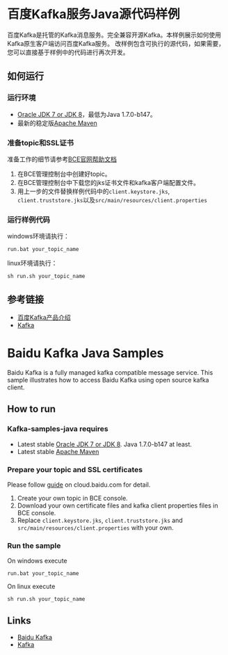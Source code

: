# 百度Kafka服务Java源代码样例

百度Kafka是托管的Kafka消息服务。完全兼容开源Kafka。本样例展示如何使用Kafka原生客户端访问百度Kafka服务。
改样例包含可执行的源代码，如果需要，您可以直接基于样例中的代码进行再次开发。

## 如何运行

### 运行环境

- [Oracle JDK 7 or JDK 8](http://www.oracle.com/technetwork/java/)，最低为Java 1.7.0-b147。
- 最新的稳定版[Apache Maven](http://maven.apache.org/)

### 准备topic和SSL证书

准备工作的细节请参考[BCE官网帮助文档](https://cloud.baidu.com/doc/Kafka/QuickGuide.html)

1. 在BCE管理控制台中创建好topic。
2. 在BCE管理控制台中下载您的jks证书文件和kafka客户端配置文件。
3. 用上一步的文件替换样例代码中的`client.keystore.jks`, `client.truststore.jks`以及`src/main/resources/client.properties`

### 运行样例代码

windows环境请执行：

    run.bat your_topic_name

linux环境请执行：

    sh run.sh your_topic_name

## 参考链接

- [百度Kafka产品介绍](https://bce.baidu.com/product/kafka.html)
- [Kafka](http://kafka.apache.org/)




# Baidu Kafka Java Samples

Baidu Kafka is a fully managed kafka compatible message service.
This sample illustrates how to access Baidu Kafka using open source kafka client.

## How to run

### Kafka-samples-java requires

- Latest stable [Oracle JDK 7 or JDK 8](http://www.oracle.com/technetwork/java/).  Java 1.7.0-b147 at least.
- Latest stable [Apache Maven](http://maven.apache.org/)

### Prepare your topic and SSL certificates

Please follow [guide](https://cloud.baidu.com/doc/Kafka/QuickGuide.html) on cloud.baidu.com for detail.

1. Create your own topic in BCE console.
2. Download your own certificate files and kafka client properties files in BCE console.
3. Replace `client.keystore.jks`, `client.truststore.jks` and `src/main/resources/client.properties` with your own.

### Run the sample

On windows execute

    run.bat your_topic_name

On linux execute

    sh run.sh your_topic_name

## Links

- [Baidu Kafka](https://bce.baidu.com/product/kafka.html)
- [Kafka](http://kafka.apache.org/)
